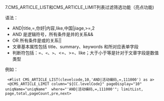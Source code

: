 7.CMS_ARTICLE_LIST和CMS_ARTICLE_LIMIT列表过滤筛选功能（亮点功能)

语法：
* AND|title,=,你好|内容,like,中国|jiage,>=,2</br>
* AND 是逻辑符号，所有条件是并的关系&&</br>
* OR  所有条件是或的关系||</br>
* 文章基本属性包括 title、summary、keywords 和所对应表单字段</br>
* 判断符包括：=、`<`、`>`、<=、>=、like；大于小于等是针对于文章字段是数值  类型

例如：
```
 <#list CMS_ARTICLE_LIST(clevelcode,10,'AND|活动编码,=,111000') as a>
 <@CMS_ARTICLE_LIMIT column="${CC.levelCode}" pageDisplay="10" uniqName="uniqName"  where="'AND|活动编码,=,111000'"; limitList, page,total,pageCount,pre,next> 
```
